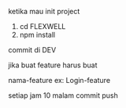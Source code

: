 ketika mau init project

1. cd FLEXWELL
2. npm install

commit di DEV

jika buat feature harus buat

nama-feature
ex: Login-feature

setiap jam 10 malam commit push
